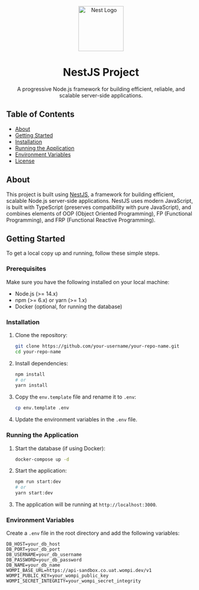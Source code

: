<p align="center">
  <a href="http://nestjs.com/" target="blank"><img src="https://nestjs.com/img/logo-small.svg" width="120" alt="Nest Logo" /></a>
</p>

<h1 align="center">NestJS Project</h1>

<p align="center">
  A progressive Node.js framework for building efficient, reliable, and scalable server-side applications.
</p>

## Table of Contents

- [About](#about)
- [Getting Started](#getting-started)
- [Installation](#installation)
- [Running the Application](#running-the-application)
- [Environment Variables](#environment-variables)
- [License](#license)

## About

This project is built using [NestJS](https://nestjs.com/), a framework for building efficient, scalable Node.js server-side applications. NestJS uses modern JavaScript, is built with TypeScript (preserves compatibility with pure JavaScript), and combines elements of OOP (Object Oriented Programming), FP (Functional Programming), and FRP (Functional Reactive Programming).

## Getting Started

To get a local copy up and running, follow these simple steps.

### Prerequisites

Make sure you have the following installed on your local machine:

- Node.js (>= 14.x)
- npm (>= 6.x) or yarn (>= 1.x)
- Docker (optional, for running the database)

### Installation

1. Clone the repository:

   ```sh
   git clone https://github.com/your-username/your-repo-name.git
   cd your-repo-name
   ```

2. Install dependencies:

   ```sh
   npm install
   # or
   yarn install
   ```

3. Copy the `env.template` file and rename it to `.env`:

   ```sh
   cp env.template .env
   ```

4. Update the environment variables in the `.env` file.

### Running the Application

1. Start the database (if using Docker):

   ```sh
   docker-compose up -d
   ```

2. Start the application:

   ```sh
   npm run start:dev
   # or
   yarn start:dev
   ```

3. The application will be running at `http://localhost:3000`.

### Environment Variables

Create a `.env` file in the root directory and add the following variables:

```properties
DB_HOST=your_db_host
DB_PORT=your_db_port
DB_USERNAME=your_db_username
DB_PASSWORD=your_db_password
DB_NAME=your_db_name
WOMPI_BASE_URL=https://api-sandbox.co.uat.wompi.dev/v1
WOMPI_PUBLIC_KEY=your_wompi_public_key
WOMPI_SECRET_INTEGRITY=your_wompi_secret_integrity
```
